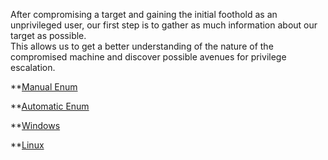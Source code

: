 

After compromising a target and gaining the initial foothold as an unprivileged user, our first step is to gather as much information about our target as possible.  
This allows us to get a better understanding of the nature of the compromised machine and discover possible avenues for privilege escalation.  
  
  
  
**[Manual Enum](Manual%20Enum.md)  
  
**[Automatic Enum](Auto%20Enum.md)
  
**[Windows](16%20-%20Win%20Priv.md)

**[Linux](Linux%20Priv.md)